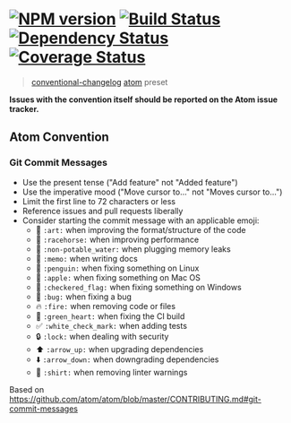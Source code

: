 #  [![NPM version][npm-image]][npm-url] [![Build Status][travis-image]][travis-url] [![Dependency Status][daviddm-image]][daviddm-url] [![Coverage Status][coverage-image]][coverage-url]

> [conventional-changelog](https://github.com/ajoslin/conventional-changelog) [atom](https://github.com/atom/atom) preset

**Issues with the convention itself should be reported on the Atom issue tracker.**

## Atom Convention

### Git Commit Messages

* Use the present tense ("Add feature" not "Added feature")
* Use the imperative mood ("Move cursor to..." not "Moves cursor to...")
* Limit the first line to 72 characters or less
* Reference issues and pull requests liberally
* Consider starting the commit message with an applicable emoji:
    * :art: `:art:` when improving the format/structure of the code
    * :racehorse: `:racehorse:` when improving performance
    * :non-potable_water: `:non-potable_water:` when plugging memory leaks
    * :memo: `:memo:` when writing docs
    * :penguin: `:penguin:` when fixing something on Linux
    * :apple: `:apple:` when fixing something on Mac OS
    * :checkered_flag: `:checkered_flag:` when fixing something on Windows
    * :bug: `:bug:` when fixing a bug
    * :fire: `:fire:` when removing code or files
    * :green_heart: `:green_heart:` when fixing the CI build
    * :white_check_mark: `:white_check_mark:` when adding tests
    * :lock: `:lock:` when dealing with security
    * :arrow_up: `:arrow_up:` when upgrading dependencies
    * :arrow_down: `:arrow_down:` when downgrading dependencies
    * :shirt: `:shirt:` when removing linter warnings

Based on https://github.com/atom/atom/blob/master/CONTRIBUTING.md#git-commit-messages

[npm-image]: https://badge.fury.io/js/conventional-changelog-atom.svg
[npm-url]: https://npmjs.org/package/conventional-changelog-atom
[travis-image]: https://travis-ci.org/stevemao/conventional-changelog-atom.svg?branch=master
[travis-url]: https://travis-ci.org/stevemao/conventional-changelog-atom
[daviddm-image]: https://david-dm.org/stevemao/conventional-changelog-atom.svg?theme=shields.io
[daviddm-url]: https://david-dm.org/stevemao/conventional-changelog-atom
[coverage-image]: https://img.shields.io/codecov/c/github/conventional-changelog/conventional-changelog.svg
[coverage-url]: https://app.codecov.io/gh/conventional-changelog/conventional-changelog
